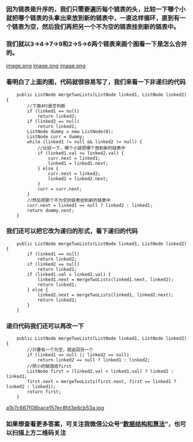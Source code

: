 
### 因为链表是升序的，我们只需要遍历每个链表的头，比较一下哪个小就把哪个链表的头拿出来放到新的链表中，一直这样循环，直到有一个链表为空，然后我们再把另一个不为空的链表挂到新的链表中。

### 我们就以3→4→7→9和2→5→6两个链表来画个图看一下是怎么合并的。
 [image.png](https://pic.leetcode-cn.com/8056ae02cbcd1b170ef27d7553d0281accfd31f2673353dd6fc472f80301c4f1-image.png)
 [image.png](https://pic.leetcode-cn.com/ceb23158d4d4921dc754fe2e149bbbcfca0a3a13dd63ecc18a2890e4f4254383-image.png)
 [image.png](https://pic.leetcode-cn.com/332476e453a011a1ee83860ae07f6b1795adf361ab04061fefa28f57a2982b1d-image.png)

### 看明白了上面的图，代码就很容易写了，我们来看一下非递归的代码
```
    public ListNode mergeTwoLists(ListNode linked1, ListNode linked2) {
        //下面4行是空判断
        if (linked1 == null)
            return linked2;
        if (linked2 == null)
            return linked1;
        ListNode dummy = new ListNode(0);
        ListNode curr = dummy;
        while (linked1 != null && linked2 != null) {
            //比较一下，哪个小就把哪个放到新的链表中
            if (linked1.val <= linked2.val) {
                curr.next = linked1;
                linked1 = linked1.next;
            } else {
                curr.next = linked2;
                linked2 = linked2.next;
            }
            curr = curr.next;
        }
        //然后把那个不为空的链表挂到新的链表中
        curr.next = linked1 == null ? linked2 : linked1;
        return dummy.next;
    }
```

### 我们还可以把它改为递归的形式，看下递归的代码

```
    public ListNode mergeTwoLists(ListNode linked1, ListNode linked2) {
        if (linked1 == null)
            return linked2;
        if (linked2 == null)
            return linked1;
        if (linked1.val < linked2.val) {
            linked1.next = mergeTwoLists(linked1.next, linked2);
            return linked1;
        } else {
            linked2.next = mergeTwoLists(linked1, linked2.next);
            return linked2;
        }
    }
```
### 递归代码我们还可以再改一下
```
    public ListNode mergeTwoLists(ListNode linked1, ListNode linked2) {
        //只要有一个为空，就返回另一个
        if (linked1 == null || linked2 == null)
            return linked2 == null ? linked1 : linked2;
        //把小的赋值给first
        ListNode first = (linked2.val < linked1.val) ? linked2 : linked1;
        first.next = mergeTwoLists(first.next, first == linked1 ? linked2 : linked1);
        return first;
    }
```
 [a1b7c667f08bace157ec8fd3e8cb53a.jpg](https://pic.leetcode-cn.com/78ddaae72768ba19be3cc3a20198295d46920a8631d868750e39f013b43e3748-a1b7c667f08bace157ec8fd3e8cb53a.jpg)

### 如果想查看更多答案，可关注我微信公众号“**[数据结构和算法](https://img-blog.csdnimg.cn/20190515124616751.jpg)**”，也可以扫描上方二维码关注

